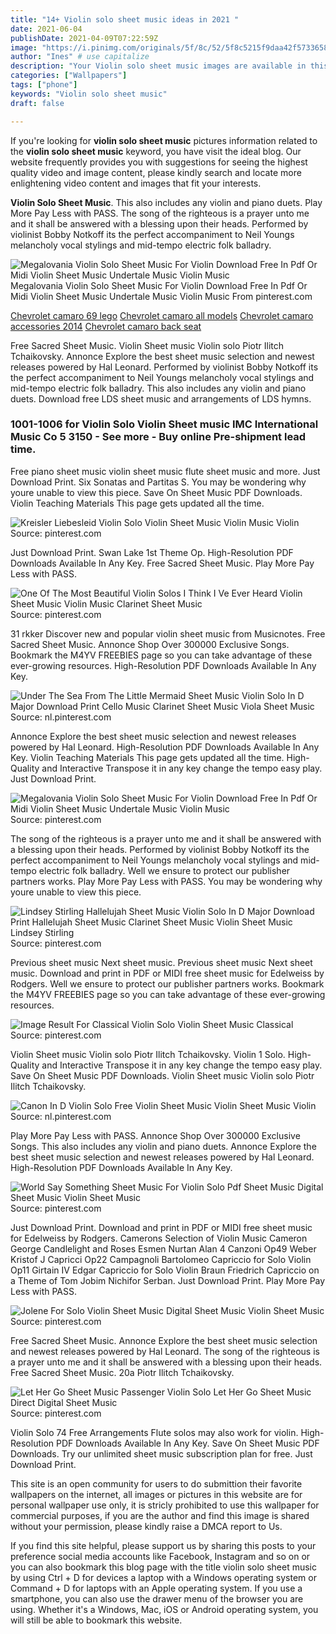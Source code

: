 ```yaml
---
title: "14+ Violin solo sheet music ideas in 2021 "
date: 2021-06-04
publishDate: 2021-04-09T07:22:59Z
image: "https://i.pinimg.com/originals/5f/8c/52/5f8c5215f9daa42f573365830c314654.png"
author: "Ines" # use capitalize
description: "Your Violin solo sheet music images are available in this site. Violin solo sheet music are a topic that is being searched for and liked by netizens today. You can Get the Violin solo sheet music files here. Download all royalty-free photos and vectors."
categories: ["Wallpapers"]
tags: ["phone"]
keywords: "Violin solo sheet music"
draft: false

---
```


If you're looking for **violin solo sheet music** pictures information related to the **violin solo sheet music** keyword, you have visit the ideal  blog.  Our website frequently  provides you with  suggestions  for seeing  the highest  quality video and image  content, please kindly search and locate more enlightening video content and images  that fit your interests.

**Violin Solo Sheet Music**. This also includes any violin and piano duets. Play More Pay Less with PASS. The song of the righteous is a prayer unto me and it shall be answered with a blessing upon their heads. Performed by violinist Bobby Notkoff its the perfect accompaniment to Neil Youngs melancholy vocal stylings and mid-tempo electric folk balladry.

![Megalovania Violin Solo Sheet Music For Violin Download Free In Pdf Or Midi Violin Sheet Music Undertale Music Violin Music](https://i.pinimg.com/originals/62/d9/7f/62d97f7373574a3e4ac15cf697d433b1.png "Megalovania Violin Solo Sheet Music For Violin Download Free In Pdf Or Midi Violin Sheet Music Undertale Music Violin Music")
Megalovania Violin Solo Sheet Music For Violin Download Free In Pdf Or Midi Violin Sheet Music Undertale Music Violin Music From pinterest.com

[Chevrolet camaro 69 lego](/chevrolet-camaro-69-lego/)
[Chevrolet camaro all models](/chevrolet-camaro-all-models/)
[Chevrolet camaro accessories 2014](/chevrolet-camaro-accessories-2014/)
[Chevrolet camaro back seat](/chevrolet-camaro-back-seat/)

Free Sacred Sheet Music. Violin Sheet music Violin solo Piotr Ilitch Tchaikovsky. Annonce Explore the best sheet music selection and newest releases powered by Hal Leonard. Performed by violinist Bobby Notkoff its the perfect accompaniment to Neil Youngs melancholy vocal stylings and mid-tempo electric folk balladry. This also includes any violin and piano duets. Download free LDS sheet music and arrangements of LDS hymns.

### 1001-1006 for Violin Solo Violin Sheet music IMC International Music Co 5 3150 - See more - Buy online Pre-shipment lead time.

Free piano sheet music violin sheet music flute sheet music and more. Just Download Print. Six Sonatas and Partitas S. You may be wondering why youre unable to view this piece. Save On Sheet Music PDF Downloads. Violin Teaching Materials This page gets updated all the time.


![Kreisler Liebesleid Violin Solo Violin Sheet Music Violin Music Violin](https://i.pinimg.com/originals/52/11/98/52119838f960cbf7dcb510ebcea177ae.jpg "Kreisler Liebesleid Violin Solo Violin Sheet Music Violin Music Violin")
Source: pinterest.com

Just Download Print. Swan Lake 1st Theme Op. High-Resolution PDF Downloads Available In Any Key. Free Sacred Sheet Music. Play More Pay Less with PASS.

![One Of The Most Beautiful Violin Solos I Think I Ve Ever Heard Violin Sheet Music Violin Music Clarinet Sheet Music](https://i.pinimg.com/originals/94/91/b3/9491b3a6489105b780b93982b76b6fd7.jpg "One Of The Most Beautiful Violin Solos I Think I Ve Ever Heard Violin Sheet Music Violin Music Clarinet Sheet Music")
Source: pinterest.com

31 rkker Discover new and popular violin sheet music from Musicnotes. Free Sacred Sheet Music. Annonce Shop Over 300000 Exclusive Songs. Bookmark the M4YV FREEBIES page so you can take advantage of these ever-growing resources. High-Resolution PDF Downloads Available In Any Key.

![Under The Sea From The Little Mermaid Sheet Music Violin Solo In D Major Download Print Cello Music Clarinet Sheet Music Viola Sheet Music](https://i.pinimg.com/originals/17/0e/1a/170e1ad24a3cb5f787e559d17a5e45ca.gif "Under The Sea From The Little Mermaid Sheet Music Violin Solo In D Major Download Print Cello Music Clarinet Sheet Music Viola Sheet Music")
Source: nl.pinterest.com

Annonce Explore the best sheet music selection and newest releases powered by Hal Leonard. High-Resolution PDF Downloads Available In Any Key. Violin Teaching Materials This page gets updated all the time. High-Quality and Interactive Transpose it in any key change the tempo easy play. Just Download Print.

![Megalovania Violin Solo Sheet Music For Violin Download Free In Pdf Or Midi Violin Sheet Music Undertale Music Violin Music](https://i.pinimg.com/originals/62/d9/7f/62d97f7373574a3e4ac15cf697d433b1.png "Megalovania Violin Solo Sheet Music For Violin Download Free In Pdf Or Midi Violin Sheet Music Undertale Music Violin Music")
Source: pinterest.com

The song of the righteous is a prayer unto me and it shall be answered with a blessing upon their heads. Performed by violinist Bobby Notkoff its the perfect accompaniment to Neil Youngs melancholy vocal stylings and mid-tempo electric folk balladry. Well we ensure to protect our publisher partners works. Play More Pay Less with PASS. You may be wondering why youre unable to view this piece.

![Lindsey Stirling Hallelujah Sheet Music Violin Solo In D Major Download Print Hallelujah Sheet Music Clarinet Sheet Music Violin Sheet Music Lindsey Stirling](https://i.pinimg.com/originals/31/ea/95/31ea95ef6c591a7d84ecaa5751e161da.gif "Lindsey Stirling Hallelujah Sheet Music Violin Solo In D Major Download Print Hallelujah Sheet Music Clarinet Sheet Music Violin Sheet Music Lindsey Stirling")
Source: pinterest.com

Previous sheet music Next sheet music. Previous sheet music Next sheet music. Download and print in PDF or MIDI free sheet music for Edelweiss by Rodgers. Well we ensure to protect our publisher partners works. Bookmark the M4YV FREEBIES page so you can take advantage of these ever-growing resources.

![Image Result For Classical Violin Solo Violin Sheet Music Classical](https://i.pinimg.com/564x/90/3d/08/903d08d00cc7633788e0b670da625c1e.jpg "Image Result For Classical Violin Solo Violin Sheet Music Classical")
Source: pinterest.com

Violin Sheet music Violin solo Piotr Ilitch Tchaikovsky. Violin 1 Solo. High-Quality and Interactive Transpose it in any key change the tempo easy play. Save On Sheet Music PDF Downloads. Violin Sheet music Violin solo Piotr Ilitch Tchaikovsky.

![Canon In D Violin Solo Free Violin Sheet Music Violin Sheet Music Violin](https://i.pinimg.com/originals/0a/df/9d/0adf9d1359c765db572ce366c8b4c09b.jpg "Canon In D Violin Solo Free Violin Sheet Music Violin Sheet Music Violin")
Source: nl.pinterest.com

Play More Pay Less with PASS. Annonce Shop Over 300000 Exclusive Songs. This also includes any violin and piano duets. Annonce Explore the best sheet music selection and newest releases powered by Hal Leonard. High-Resolution PDF Downloads Available In Any Key.

![World Say Something Sheet Music For Violin Solo Pdf Sheet Music Digital Sheet Music Violin Sheet Music](https://i.pinimg.com/originals/d7/ff/7e/d7ff7ebe38736b211476eda3ba6f1673.png "World Say Something Sheet Music For Violin Solo Pdf Sheet Music Digital Sheet Music Violin Sheet Music")
Source: pinterest.com

Just Download Print. Download and print in PDF or MIDI free sheet music for Edelweiss by Rodgers. Camerons Selection of Violin Music Cameron George Candlelight and Roses Esmen Nurtan Alan 4 Canzoni Op49 Weber Kristof J Capricci Op22 Campagnoli Bartolomeo Capriccio for Solo Violin Op11 Girtain IV Edgar Capriccio for Solo Violin Braun Friedrich Capriccio on a Theme of Tom Jobim Nichifor Serban. Just Download Print. Play More Pay Less with PASS.

![Jolene For Solo Violin Sheet Music Digital Sheet Music Violin Sheet Music](https://i.pinimg.com/originals/7e/86/5c/7e865c745f08b22c177ef343419fdd77.png "Jolene For Solo Violin Sheet Music Digital Sheet Music Violin Sheet Music")
Source: pinterest.com

Free Sacred Sheet Music. Annonce Explore the best sheet music selection and newest releases powered by Hal Leonard. The song of the righteous is a prayer unto me and it shall be answered with a blessing upon their heads. Free Sacred Sheet Music. 20a Piotr Ilitch Tchaikovsky.

![Let Her Go Sheet Music Passenger Violin Solo Let Her Go Sheet Music Direct Digital Sheet Music](https://i.pinimg.com/originals/5f/8c/52/5f8c5215f9daa42f573365830c314654.png "Let Her Go Sheet Music Passenger Violin Solo Let Her Go Sheet Music Direct Digital Sheet Music")
Source: pinterest.com

Violin Solo 74 Free Arrangements Flute solos may also work for violin. High-Resolution PDF Downloads Available In Any Key. Save On Sheet Music PDF Downloads. Try our unlimited sheet music subscription plan for free. Just Download Print.

This site is an open community for users to do submittion their favorite wallpapers on the internet, all images or pictures in this website are for personal wallpaper use only, it is stricly prohibited to use this wallpaper for commercial purposes, if you are the author and find this image is shared without your permission, please kindly raise a DMCA report to Us.

If you find this site helpful, please support us by sharing this posts to your preference social media accounts like Facebook, Instagram and so on or you can also bookmark this blog page with the title violin solo sheet music by using Ctrl + D for devices a laptop with a Windows operating system or Command + D for laptops with an Apple operating system. If you use a smartphone, you can also use the drawer menu of the browser you are using. Whether it's a Windows, Mac, iOS or Android operating system, you will still be able to bookmark this website.
